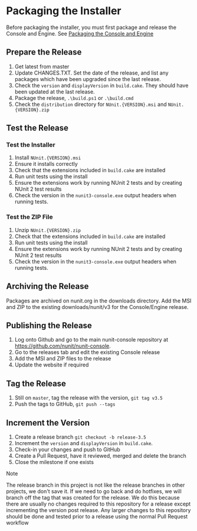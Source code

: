 # Packaging the Installer

Before packaging the installer, you must first package and release the Console and Engine. See [Packaging the Console and Engine](Packaging-the-Console-and-Engine.md)

## Prepare the Release

1. Get latest from master
1. Update CHANGES.TXT. Set the date of the release, and list any packages which have been upgraded since the last release.
1. Check the `version` and `displayVersion` in `build.cake`. They should have been updated at the last release.
1. Package the release, `.\build.ps1` or `.\build.cmd`
1. Check the `distribution` directory for `NUnit.{VERSION}.msi` and `NUnit.{VERSION}.zip`

## Test the Release

### Test the Installer

1. Install `NUnit.{VERSION}.msi`
1. Ensure it installs correctly
1. Check that the extensions included in `build.cake` are installed
1. Run unit tests using the install
1. Ensure the extensions work by running NUnit 2 tests and by creating NUnit 2 test results
1. Check the version in the `nunit3-console.exe` output headers when running tests.

### Test the ZIP File

1. Unzip `NUnit.{VERSION}.zip`
2. Check that the extensions included in `build.cake` are installed
3. Run unit tests using the install
4. Ensure the extensions work by running NUnit 2 tests and by creating NUnit 2 test results
5. Check the version in the `nunit3-console.exe` output headers when running tests.

## Archiving the Release

Packages are archived on nunit.org in the downloads directory. Add the MSI and ZIP to the existing downloads/nunit/v3 for the Console/Engine release.

## Publishing the Release

1. Log onto Github and go to the main nunit-console repository at https://github.com/nunit/nunit-console.
2. Go to the releases tab and edit the existing Console release
3. Add the MSI and ZIP files to the release
4. Update the website if required

## Tag the Release

1. Still on `master`, tag the release with the version, `git tag v3.5`
2. Push the tags to GitHub, `git push --tags`

## Increment the Version

1. Create a release branch `git checkout -b release-3.5`
2. Increment the `version` and `displayVersion` in `build.cake`.
3. Check-in your changes and push to GitHub
4. Create a Pull Request, have it reviewed, merged and delete the branch
5. Close the milestone if one exists

> [!NOTE]
> The release branch in this project is not like the release branches in other projects, we don't save it. If we need to go back and do hotfixes, we will branch off the tag that was created for the release. We do this because there are usually no changes required to this repository for a release except incrementing the version post release. Any larger changes to this repository should be done and tested prior to a release using the normal Pull Request workflow
